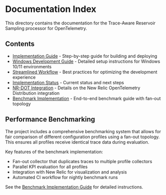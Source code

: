 # Documentation Index

This directory contains the documentation for the Trace-Aware Reservoir Sampling processor for OpenTelemetry.

## Contents

- [Implementation Guide](implementation-guide.md) - Step-by-step guide for building and deploying
- [Windows Development Guide](windows-guide.md) - Detailed setup instructions for Windows 10/11 environments
- [Streamlined Workflow](streamlined-workflow.md) - Best practices for optimizing the development experience
- [Implementation Status](implementation-status.md) - Current status and next steps
- [NR-DOT Integration](nrdot-integration.md) - Details on the New Relic OpenTelemetry Distribution integration
- [Benchmark Implementation](benchmark-implementation.md) - End-to-end benchmark guide with fan-out topology

## Performance Benchmarking

The project includes a comprehensive benchmarking system that allows for fair comparison of different configuration profiles using a fan-out topology. This ensures all profiles receive identical trace data during evaluation.

Key features of the benchmark implementation:
- Fan-out collector that duplicates traces to multiple profile collectors
- Parallel KPI evaluation for all profiles
- Integration with New Relic for visualization and analysis
- Automated CI workflow for nightly benchmark runs

See the [Benchmark Implementation Guide](benchmark-implementation.md) for detailed instructions.